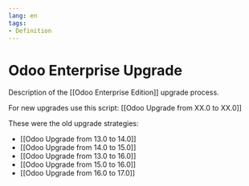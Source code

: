 ```yaml
---
lang: en
tags:
- Definition
---
```

# Odoo Enterprise Upgrade

Description of the [[Odoo Enterprise Edition]] upgrade process.

For new upgrades use this script: [[Odoo Upgrade from XX.0 to XX.0]]

These were the old upgrade strategies:

 * [[Odoo Upgrade from 13.0 to 14.0]]
 * [[Odoo Upgrade from 14.0 to 15.0]]
 * [[Odoo Upgrade from 13.0 to 16.0]]
 * [[Odoo Upgrade from 15.0 to 16.0]]
 * [[Odoo Upgrade from 16.0 to 17.0]]